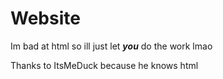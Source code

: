 # Website

Im bad at html so ill just let ***you*** do the work lmao

Thanks to ItsMeDuck because he knows html